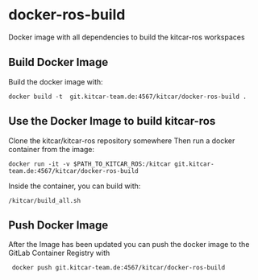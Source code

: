 # docker-ros-build

Docker image with all dependencies to build the kitcar-ros workspaces

## Build Docker Image

Build the docker image with:

```
docker build -t  git.kitcar-team.de:4567/kitcar/docker-ros-build .
```


## Use the Docker Image to build kitcar-ros

Clone the kitcar/kitcar-ros repository somewhere
Then run a docker container from the image:

```
docker run -it -v $PATH_TO_KITCAR_ROS:/kitcar git.kitcar-team.de:4567/kitcar/docker-ros-build
```

Inside the container, you can build with:

```
/kitcar/build_all.sh
```

## Push Docker Image
After the Image has been updated you can push the docker image to the GitLab Container Registry with
```
 docker push git.kitcar-team.de:4567/kitcar/docker-ros-build
```
